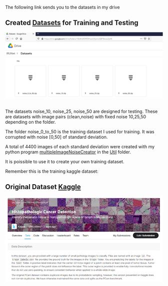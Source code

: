 The following link sends you to the datasets in my drive
## Created [Datasets](https://drive.google.com/drive/folders/1PdTrAV-PUpFhdvhFtfOggpLbOpDEouLc?usp=sharing) for Training and Testing <br />
![self created datasets](https://github.com/Fabio-Gil-Z/IRUNet/blob/main/README_FILES/self_created_datasets_sample_image.png)<br /> <br />

The datasets noise_10, noise_25, noise_50 are designed for testing.
These are datasets with image pairs (clean,noise) with fixed noise 10,25,50 depending on the folder.

The folder noise_0_to_50 is the training dataset I used for training.
It was corrupted with noise [0,50] of standard deviation.

A total of 4400 images of each standard deviation were created with my python program
[multipleImageNoiseCreator](https://github.com/Fabio-Gil-Z/IRUNet/blob/main/Code/Util/multipleImageNoiseCreator.py) in the [Util](https://github.com/Fabio-Gil-Z/IRUNet/tree/main/Code/Util) folder.

It is poissible to use it to create your own training dataset.


Remember this is the training kaggle dataset:
## Original Dataset [Kaggle](https://www.kaggle.com/c/histopathologic-cancer-detection/data)
![kaggle dataset description](https://github.com/Fabio-Gil-Z/IRUNet/blob/main/README_FILES/kaggle_dataset_description.png)<br /> <br />


